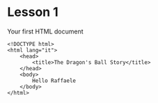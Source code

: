 # Lesson 1

Your first HTML document

```
<!DOCTYPE html>
<html lang="it">
    <head>
        <title>The Dragon's Ball Story</title>
    </head>
    <body>
        Hello Raffaele
    </body>
</html>
```
